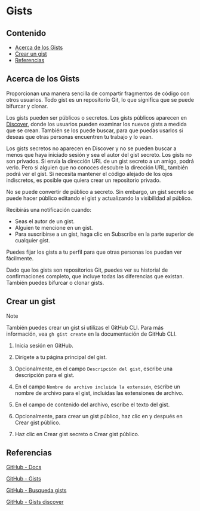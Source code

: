 # Gists

## Contenido

- [Acerca de los Gists](#acerca-de-los-gists)
- [Crear un gist](#crear-un-gist)
- [Referencias](#referencias)

## Acerca de los Gists

Proporcionan una manera sencilla de compartir fragmentos de código con otros usuarios. Todo gist es un repositorio Git, lo que significa que se puede bifurcar y clonar.

Los gists pueden ser públicos o secretos. Los gists públicos aparecen en [Discover](https://gist.github.com/discover), donde los usuarios pueden examinar los nuevos gists a medida que se crean. También se los puede buscar, para que puedas usarlos si deseas que otras personas encuentren tu trabajo y lo vean.

Los gists secretos no aparecen en Discover y no se pueden buscar a menos que haya iniciado sesión y sea el autor del gist secreto. Los gists no son privados. Si envía la dirección URL de un gist secreto a un amigo, podrá verlo. Pero si alguien que no conoces descubre la dirección URL, también podrá ver el gist. Si necesita mantener el código alejado de los ojos indiscretos, es posible que quiera crear un repositorio privado.

No se puede convertir de público a secreto. Sin embargo, un gist secreto se puede hacer público editando el gist y actualizando la visibilidad al público.

Recibirás una notificación cuando:

- Seas el autor de un gist.
- Alguien te mencione en un gist.
- Para suscribirse a un gist, haga clic en Subscribe en la parte superior de cualquier gist.

Puedes fijar los gists a tu perfil para que otras personas los puedan ver fácilmente.

Dado que los gists son repositorios Git, puedes ver su historial de confirmaciones completo, que incluye todas las diferencias que existan. También puedes bifurcar o clonar gists.

## Crear un gist

> [!NOTE]
> También puedes crear un gist si utilizas el GitHub CLI. Para más información, vea `gh gist create` en la documentación de GitHub CLI.

1. Inicia sesión en GitHub.

2. Dirígete a tu página principal del gist.

3. Opcionalmente, en el campo `Descripción del gist`, escribe una descripción para el gist.

4. En el campo `Nombre de archivo incluida la extensión`, escribe un nombre de archivo para el gist, incluidas las extensiones de archivo.

5. En el campo de contenido del archivo, escribe el texto del gist.

6. Opcionalmente, para crear un gist público, haz clic en y después en Crear gist público.

7. Haz clic en Crear gist secreto o Crear gist público.

## Referencias

[GitHub - Docs](https://docs.github.com/es/get-started/writing-on-github/editing-and-sharing-content-with-gists/creating-gists)

[GitHub - Gists](https://gist.github.com/)

[GitHub - Busqueda gists](https://gist.github.com/search)

[GitHub - Gists discover](https://gist.github.com/discover)